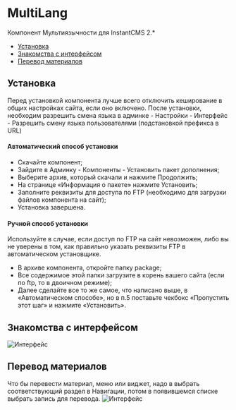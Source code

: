 # MultiLang
Компонент Мультиязычности для InstantCMS 2.*

- [Установка](#Установка)
- [Знакомства с интерфейсом](#Знакомства-с-интерфейсом)
- [Перевод материалов](#Перевод-материалов)

## Установка

Перед установкой компонента лучше всего отключить кеширование в общих настройках сайта, если оно включено.
После установки, необходим разрешить смена языка в админке - Настройки - Интерфейс - Разрешить смену языка пользователями (подстановкой префикса в URL)

#### Автоматический способ установки
* Скачайте компонент;
* Зайдите в Админку - Компоненты - Установить пакет дополнения;
* Выберите архив, который скачали и нажмите Продолжить;
* На странице «Информация о пакете» нажмите Установить;
* Заполните реквизиты для доступа по FTP (необходимо для загрузки файлов компонента на сайт);
* Установка завершена.

#### Ручной способ установки
Используйте в случае, если доступ по FTP на сайт невозможен, либо вы не уверены в том, как правильно указать реквизиты FTP в автоматическом установщике.
* В архиве компонента, откройте папку package;
* Все содержимое этой папки загрузите в корень вашего сайта (если по ftp, то в двоичном режиме);
* Далее сделайте все то же самое, что написано выше, в «Автоматическом способе», но в п.5 поставьте чекбокс «Пропустить этот шаг» и нажмите «Установить».

## Знакомства с интерфейсом
![Интерфейс](http://my-instantcms.ru/upload/u1/ml_interface.jpg "Интерфейс")

## Перевод материалов
Что бы перевести материал, меню или виджет, надо в выбрать соответствующий раздел в Навигации, потом в появившемся списке выбрать запись для перевода. 
![Интерфейс](http://my-instantcms.ru/upload/u1/ml_translate.jpg "Интерфейс")
